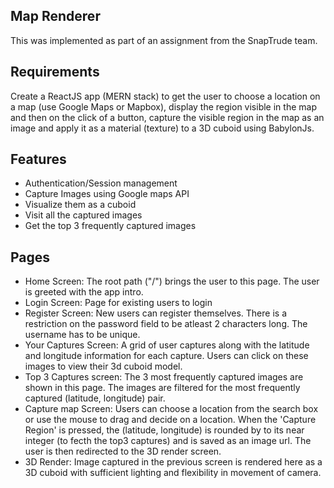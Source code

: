 ## Map Renderer
This was implemented as part of an assignment from the SnapTrude team.

## Requirements
Create a ReactJS app (MERN stack) to get the user to choose a location on a map (use Google Maps or Mapbox), display the region visible in the map and then on the click of a button, capture the visible region in the map as an image and apply it as a material (texture) to a 3D cuboid using BabylonJs.

## Features 
- Authentication/Session management
- Capture Images using Google maps API
- Visualize them as a cuboid
- Visit all the captured images
- Get the top 3 frequently captured images

## Pages
- Home Screen: The root path ("/") brings the user to this page. The user is greeted with the app intro.
- Login Screen: Page for existing users to login
- Register Screen: New users can register themselves. There is a restriction on the password field to be atleast 2 characters long. The username has to be unique.
- Your Captures Screen: A grid of user captures along with the latitude and longitude information for each capture. Users can click on these images to view their 3d cuboid model.
- Top 3 Captures screen: The 3 most frequently captured images are shown in this page. The images are filtered for the most frequently captured (latitude, longitude) pair.
- Capture map Screen: Users can choose a location from the search box or use the mouse to drag and decide on a location. When the 'Capture Region' is pressed, the (latitude, longitude) is rounded by to its near integer (to fecth the top3 captures) and is saved as an image url. The user is then redirected to the 3D render screen.
- 3D Render: Image captured in the previous screen is rendered here as a 3D cuboid with sufficient lighting and flexibility in movement of camera.


